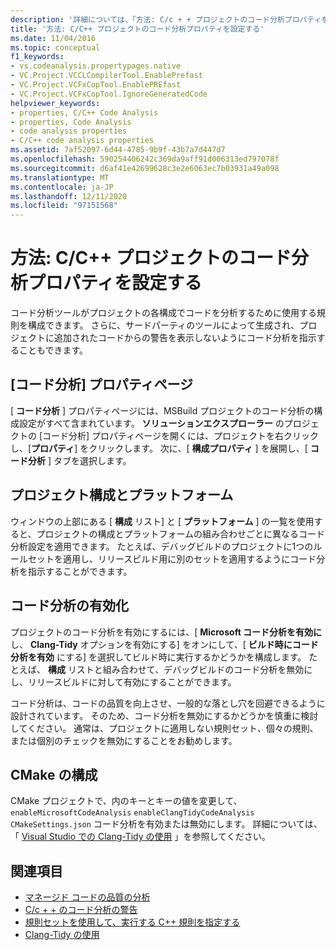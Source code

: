 ```yaml
---
description: '詳細については、「方法: C/c + + プロジェクトのコード分析プロパティを設定する」を参照してください。'
title: '方法: C/C++ プロジェクトのコード分析プロパティを設定する'
ms.date: 11/04/2016
ms.topic: conceptual
f1_keywords:
- vs.codeanalysis.propertypages.native
- VC.Project.VCCLCompilerTool.EnablePrefast
- VC.Project.VCFxCopTool.EnablePREfast
- VC.Project.VCFxCopTool.IgnoreGeneratedCode
helpviewer_keywords:
- properties, C/C++ Code Analysis
- properties, Code Analysis
- code analysis properties
- C/C++ code analysis properties
ms.assetid: 7af52097-6d44-4785-9b9f-43b7a7d447d7
ms.openlocfilehash: 590254406242c369da9aff91d006313ed797078f
ms.sourcegitcommit: d6af41e42699628c3e2e6063ec7b03931a49a098
ms.translationtype: MT
ms.contentlocale: ja-JP
ms.lasthandoff: 12/11/2020
ms.locfileid: "97151568"
---
```

# <a name="how-to-set-code-analysis-properties-for-cc-projects"></a>方法: C/C++ プロジェクトのコード分析プロパティを設定する

コード分析ツールがプロジェクトの各構成でコードを分析するために使用する規則を構成できます。 さらに、サードパーティのツールによって生成され、プロジェクトに追加されたコードからの警告を表示しないようにコード分析を指示することもできます。

## <a name="code-analysis-property-page"></a>[コード分析] プロパティページ

[ **コード分析** ] プロパティページには、MSBuild プロジェクトのコード分析の構成設定がすべて含まれています。 **ソリューションエクスプローラー** のプロジェクトの [コード分析] プロパティページを開くには、プロジェクトを右クリックし、[**プロパティ**] をクリックします。 次に、[ **構成プロパティ** ] を展開し、[ **コード分析** ] タブを選択します。

## <a name="project-configuration-and-platform"></a>プロジェクト構成とプラットフォーム

ウィンドウの上部にある [ **構成** リスト] と [ **プラットフォーム** ] の一覧を使用すると、プロジェクトの構成とプラットフォームの組み合わせごとに異なるコード分析設定を適用できます。 たとえば、デバッグビルドのプロジェクトに1つのルールセットを適用し、リリースビルド用に別のセットを適用するようにコード分析を指示することができます。

## <a name="enabling-code-analysis"></a>コード分析の有効化

プロジェクトのコード分析を有効にするには、[ **Microsoft コード分析を有効に** し、 **Clang-Tidy** オプションを有効にする] をオンにして、[ **ビルド時にコード分析を有効** にする] を選択してビルド時に実行するかどうかを構成します。 たとえば、 **構成** リストと組み合わせて、デバッグビルドのコード分析を無効にし、リリースビルドに対して有効にすることができます。

コード分析は、コードの品質を向上させ、一般的な落とし穴を回避できるように設計されています。 そのため、コード分析を無効にするかどうかを慎重に検討してください。 通常は、プロジェクトに適用しない規則セット、個々の規則、または個別のチェックを無効にすることをお勧めします。

## <a name="cmake-configuration"></a>CMake の構成

CMake プロジェクトで、内のキーとキーの値を変更して、 `enableMicrosoftCodeAnalysis` `enableClangTidyCodeAnalysis` `CMakeSettings.json` コード分析を有効または無効にします。 詳細については、「 [Visual Studio での Clang-Tidy の使用](../code-quality/clang-tidy.md) 」を参照してください。

## <a name="see-also"></a>関連項目

- [マネージド コードの品質の分析](/visualstudio/code-quality/code-analysis-for-managed-code-overview)
- [C/c + + のコード分析の警告](../code-quality/code-analysis-for-c-cpp-warnings.md)
- [規則セットを使用して、実行する C++ 規則を指定する](using-rule-sets-to-specify-the-cpp-rules-to-run.md)
- [Clang-Tidy の使用](../code-quality/clang-tidy.md)
